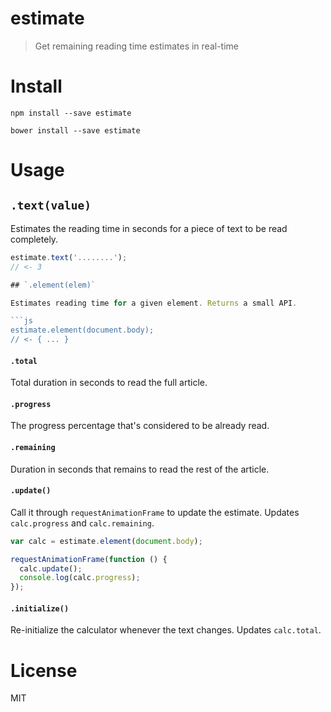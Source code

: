# estimate

> Get remaining reading time estimates in real-time

# Install

```shell
npm install --save estimate
```

```shell
bower install --save estimate
```

# Usage

## `.text(value)`

Estimates the reading time in seconds for a piece of text to be read completely.

```js
estimate.text('........');
// <- 3

## `.element(elem)`

Estimates reading time for a given element. Returns a small API.

```js
estimate.element(document.body);
// <- { ... }
```

#### `.total`

Total duration in seconds to read the full article.

#### `.progress`

The progress percentage that's considered to be already read.

#### `.remaining`

Duration in seconds that remains to read the rest of the article.

#### `.update()`

Call it through `requestAnimationFrame` to update the estimate. Updates `calc.progress` and `calc.remaining`.

```js
var calc = estimate.element(document.body);

requestAnimationFrame(function () {
  calc.update();
  console.log(calc.progress);
});
```

#### `.initialize()`

Re-initialize the calculator whenever the text changes. Updates `calc.total`.

# License

MIT
